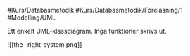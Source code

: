 #Kurs/Databasmetodik #Kurs/Databasmetodik/Föreläsning/1 #Modelling/UML 


Ett enkelt UML-klassdiagram. Inga funktioner skrivs ut.

![[the -right-system.png]]